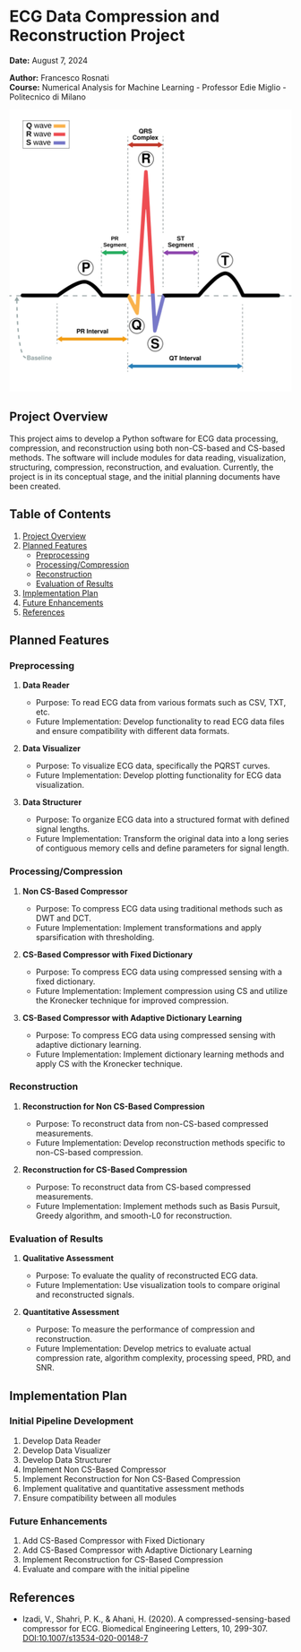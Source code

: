 # ECG Data Compression and Reconstruction Project

**Date:** August 7, 2024

**Author:** Francesco Rosnati  
**Course:** Numerical Analysis for Machine Learning - Professor Edie Miglio - Politecnico di Milano

<div style="text-align: center;">
    <img src="./.img/Fig-3-ECG.jpg" alt="ECG graph" width="600">
</div>


## Project Overview

This project aims to develop a Python software for ECG data processing, compression, and reconstruction using both non-CS-based and CS-based methods. The software will include modules for data reading, visualization, structuring, compression, reconstruction, and evaluation. Currently, the project is in its conceptual stage, and the initial planning documents have been created.

## Table of Contents

1. [Project Overview](#project-overview)
2. [Planned Features](#planned-features)
   - [Preprocessing](#preprocessing)
   - [Processing/Compression](#processingcompression)
   - [Reconstruction](#reconstruction)
   - [Evaluation of Results](#evaluation-of-results)
3. [Implementation Plan](#implementation-plan)
4. [Future Enhancements](#future-enhancements)
5. [References](#references)

## Planned Features

### Preprocessing

1. **Data Reader**
   - Purpose: To read ECG data from various formats such as CSV, TXT, etc.
   - Future Implementation: Develop functionality to read ECG data files and ensure compatibility with different data formats.

2. **Data Visualizer**
   - Purpose: To visualize ECG data, specifically the PQRST curves.
   - Future Implementation: Develop plotting functionality for ECG data visualization.

3. **Data Structurer**
   - Purpose: To organize ECG data into a structured format with defined signal lengths.
   - Future Implementation: Transform the original data into a long series of contiguous memory cells and define parameters for signal length.

### Processing/Compression

1. **Non CS-Based Compressor**
   - Purpose: To compress ECG data using traditional methods such as DWT and DCT.
   - Future Implementation: Implement transformations and apply sparsification with thresholding.

2. **CS-Based Compressor with Fixed Dictionary**
   - Purpose: To compress ECG data using compressed sensing with a fixed dictionary.
   - Future Implementation: Implement compression using CS and utilize the Kronecker technique for improved compression.

3. **CS-Based Compressor with Adaptive Dictionary Learning**
   - Purpose: To compress ECG data using compressed sensing with adaptive dictionary learning.
   - Future Implementation: Implement dictionary learning methods and apply CS with the Kronecker technique.

### Reconstruction

1. **Reconstruction for Non CS-Based Compression**
   - Purpose: To reconstruct data from non-CS-based compressed measurements.
   - Future Implementation: Develop reconstruction methods specific to non-CS-based compression.

2. **Reconstruction for CS-Based Compression**
   - Purpose: To reconstruct data from CS-based compressed measurements.
   - Future Implementation: Implement methods such as Basis Pursuit, Greedy algorithm, and smooth-L0 for reconstruction.

### Evaluation of Results

1. **Qualitative Assessment**
   - Purpose: To evaluate the quality of reconstructed ECG data.
   - Future Implementation: Use visualization tools to compare original and reconstructed signals.

2. **Quantitative Assessment**
   - Purpose: To measure the performance of compression and reconstruction.
   - Future Implementation: Develop metrics to evaluate actual compression rate, algorithm complexity, processing speed, PRD, and SNR.

## Implementation Plan

### Initial Pipeline Development

1. Develop Data Reader
2. Develop Data Visualizer
3. Develop Data Structurer
4. Implement Non CS-Based Compressor
5. Implement Reconstruction for Non CS-Based Compression
6. Implement qualitative and quantitative assessment methods
7. Ensure compatibility between all modules

### Future Enhancements

1. Add CS-Based Compressor with Fixed Dictionary
2. Add CS-Based Compressor with Adaptive Dictionary Learning
3. Implement Reconstruction for CS-Based Compression
4. Evaluate and compare with the initial pipeline

## References

- Izadi, V., Shahri, P. K., & Ahani, H. (2020). A compressed-sensing-based compressor for ECG. Biomedical Engineering Letters, 10, 299-307. [DOI:10.1007/s13534-020-00148-7](https://doi.org/10.1007/s13534-020-00148-7)
